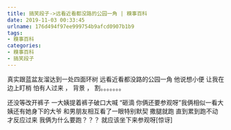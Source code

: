 ```yaml
---
title: 搞笑段子->远看近看都没路的公园一角 | 糗事百科
date: 2019-11-03 00:33:45
urlname: 176d494f97ee999754b9afcd0907b1b9
tags: 
- 糗事百科
categories:
- 糗事百科
- 搞笑段子
---
```

真实跟蓝盆友溜达到一处四面环树  远看近看都没路的公园一角  他说想小便  让我在边上盯梢  怕有人过来 ，  背景 ，  割。。。。。。。

还没等改开裤子  一大姨提着裤子破口大喊  “砸滴   你俩还要参观呀”我俩相似一看大姨还有她身下的大爷  和男朋友相互看了一眼特别默契  撒腿就跑   直到累到跑不动  才反应过来  我俩为什么要跑？？？  就应该坐下来参观呀[惊讶]


